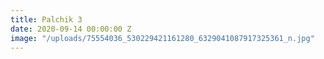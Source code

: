 ```yaml
---
title: Palchik 3
date: 2020-09-14 00:00:00 Z
image: "/uploads/75554036_530229421161280_6329041087917325361_n.jpg"
---
```


